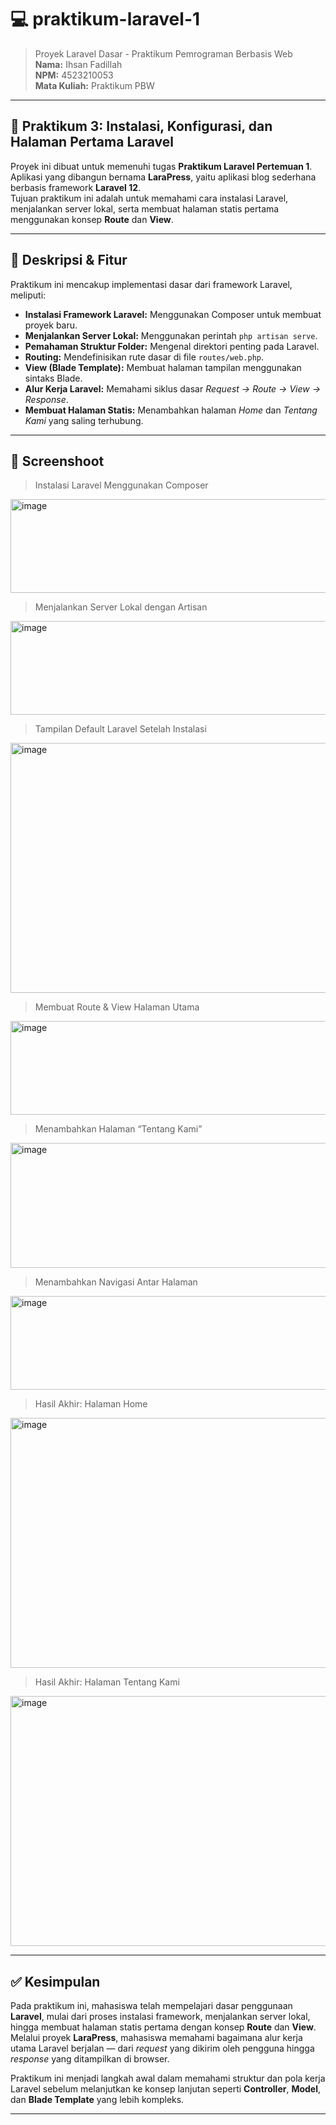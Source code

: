 # 💻 praktikum-laravel-1  

> Proyek Laravel Dasar - Praktikum Pemrograman Berbasis Web  
> **Nama:** Ihsan Fadillah  
> **NPM:** 4523210053  
> **Mata Kuliah:** Praktikum PBW  

---

## 🧾 Praktikum 3: Instalasi, Konfigurasi, dan Halaman Pertama Laravel  

Proyek ini dibuat untuk memenuhi tugas **Praktikum Laravel Pertemuan 1**.  
Aplikasi yang dibangun bernama **LaraPress**, yaitu aplikasi blog sederhana berbasis framework **Laravel 12**.  
Tujuan praktikum ini adalah untuk memahami cara instalasi Laravel, menjalankan server lokal, serta membuat halaman statis pertama menggunakan konsep **Route** dan **View**.

---

## 🧾 Deskripsi & Fitur  

Praktikum ini mencakup implementasi dasar dari framework Laravel, meliputi:  

- **Instalasi Framework Laravel:** Menggunakan Composer untuk membuat proyek baru.  
- **Menjalankan Server Lokal:** Menggunakan perintah `php artisan serve`.  
- **Pemahaman Struktur Folder:** Mengenal direktori penting pada Laravel.  
- **Routing:** Mendefinisikan rute dasar di file `routes/web.php`.  
- **View (Blade Template):** Membuat halaman tampilan menggunakan sintaks Blade.  
- **Alur Kerja Laravel:** Memahami siklus dasar *Request → Route → View → Response*.  
- **Membuat Halaman Statis:** Menambahkan halaman *Home* dan *Tentang Kami* yang saling terhubung.  

---

## 📸 Screenshoot  

> Instalasi Laravel Menggunakan Composer  
<img width="950" height="150" alt="image" src="https://github.com/user-attachments/assets/xxxxxx" />

> Menjalankan Server Lokal dengan Artisan  
<img width="950" height="150" alt="image" src="https://github.com/user-attachments/assets/xxxxxx" />

> Tampilan Default Laravel Setelah Instalasi  
<img width="950" height="400" alt="image" src="https://github.com/user-attachments/assets/xxxxxx" />

> Membuat Route & View Halaman Utama  
<img width="950" height="150" alt="image" src="https://github.com/user-attachments/assets/xxxxxx" />

> Menambahkan Halaman “Tentang Kami”  
<img width="950" height="200" alt="image" src="https://github.com/user-attachments/assets/xxxxxx" />

> Menambahkan Navigasi Antar Halaman  
<img width="950" height="150" alt="image" src="https://github.com/user-attachments/assets/xxxxxx" />

> Hasil Akhir: Halaman Home  
<img width="950" height="400" alt="image" src="https://github.com/user-attachments/assets/xxxxxx" />

> Hasil Akhir: Halaman Tentang Kami  
<img width="950" height="400" alt="image" src="https://github.com/user-attachments/assets/xxxxxx" />

---

## ✅ Kesimpulan  

Pada praktikum ini, mahasiswa telah mempelajari dasar penggunaan **Laravel**, mulai dari proses instalasi framework, menjalankan server lokal, hingga membuat halaman statis pertama dengan konsep **Route** dan **View**.  
Melalui proyek **LaraPress**, mahasiswa memahami bagaimana alur kerja utama Laravel berjalan — dari *request* yang dikirim oleh pengguna hingga *response* yang ditampilkan di browser.  

Praktikum ini menjadi langkah awal dalam memahami struktur dan pola kerja Laravel sebelum melanjutkan ke konsep lanjutan seperti **Controller**, **Model**, dan **Blade Template** yang lebih kompleks.  

---

